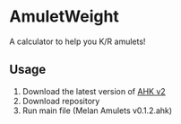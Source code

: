 # AmuletWeight

A calculator to help you K/R amulets!

## Usage

1. Download the latest version of [AHK v2](https://www.autohotkey.com/])
2. Download repository
3. Run main file (Melan Amulets v0.1.2.ahk)
